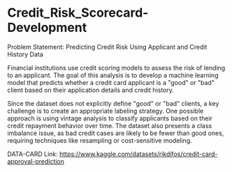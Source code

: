 # Credit_Risk_Scorecard-Development
Problem Statement:
Predicting Credit Risk Using Applicant and Credit History Data

Financial institutions use credit scoring models to assess the risk of lending to an applicant. The goal of this analysis is to develop a machine learning model that predicts whether a credit card applicant is a "good" or "bad" client based on their application details and credit history.

Since the dataset does not explicitly define "good" or "bad" clients, a key challenge is to create an appropriate labeling strategy. One possible approach is using vintage analysis to classify applicants based on their credit repayment behavior over time. The dataset also presents a class imbalance issue, as bad credit cases are likely to be fewer than good ones, requiring techniques like resampling or cost-sensitive modeling.

DATA-CARD Link: https://www.kaggle.com/datasets/rikdifos/credit-card-approval-prediction
